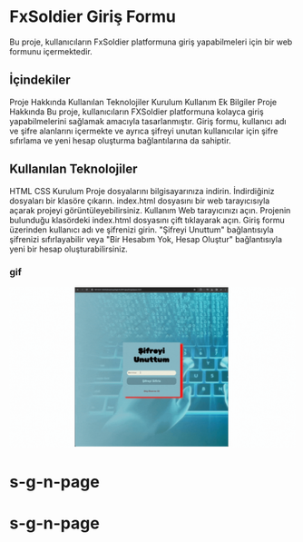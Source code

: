 # FxSoldier Giriş Formu
Bu proje, kullanıcıların FxSoldier platformuna giriş yapabilmeleri için bir web formunu içermektedir.
## İçindekiler
Proje Hakkında
Kullanılan Teknolojiler
Kurulum
Kullanım
Ek Bilgiler
Proje Hakkında
Bu proje, kullanıcıların FXSoldier platformuna kolayca giriş yapabilmelerini sağlamak amacıyla tasarlanmıştır. Giriş formu, kullanıcı adı ve şifre alanlarını içermekte ve ayrıca şifreyi unutan kullanıcılar için şifre sıfırlama ve yeni hesap oluşturma bağlantılarına da sahiptir.
## Kullanılan Teknolojiler
HTML
CSS
Kurulum
Proje dosyalarını bilgisayarınıza indirin.
İndirdiğiniz dosyaları bir klasöre çıkarın.
index.html dosyasını bir web tarayıcısıyla açarak projeyi görüntüleyebilirsiniz.
Kullanım
Web tarayıcınızı açın.
Projenin bulunduğu klasördeki index.html dosyasını çift tıklayarak açın.
Giriş formu üzerinden kullanıcı adı ve şifrenizi girin.
"Şifreyi Unuttum" bağlantısıyla şifrenizi sıfırlayabilir veya "Bir Hesabım Yok, Hesap Oluştur" bağlantısıyla yeni bir hesap oluşturabilirsiniz.

### gif
<img src="Screen.gif">

# s-g-n-page
# s-g-n-page
